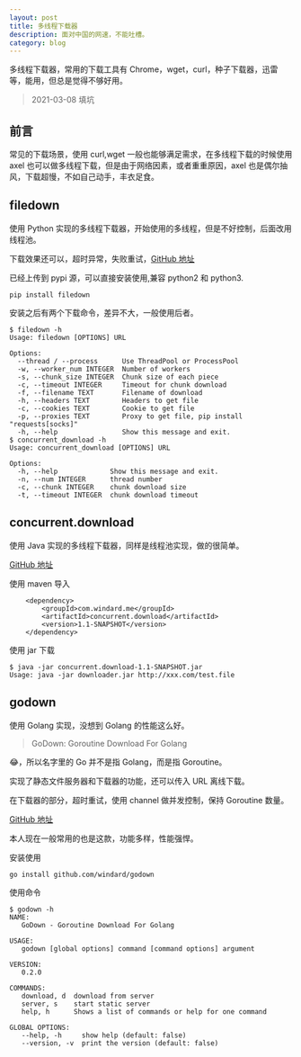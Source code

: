 ```yaml
---
layout: post
title: 多线程下载器
description: 面对中国的网速，不能吐槽。
category: blog
---
```


多线程下载器，常用的下载工具有 Chrome，wget，curl，种子下载器，迅雷等，能用，但总是觉得不够好用。

> 2021-03-08 填坑

## 前言
常见的下载场景，使用 curl,wget 一般也能够满足需求，在多线程下载的时候使用 axel 也可以做多线程下载，但是由于网络因素，或者重重原因，axel 也是偶尔抽风，下载超慢，不如自己动手，丰衣足食。

## filedown

使用 Python 实现的多线程下载器，开始使用的多线程，但是不好控制，后面改用线程池。

下载效果还可以，超时异常，失败重试，[GitHub 地址](https://github.com/windard/filedown)

已经上传到 pypi 源，可以直接安装使用,兼容 python2 和 python3.

```
pip install filedown
```

安装之后有两个下载命令，差异不大，一般使用后者。

```
$ filedown -h
Usage: filedown [OPTIONS] URL

Options:
  --thread / --process      Use ThreadPool or ProcessPool
  -w, --worker_num INTEGER  Number of workers
  -s, --chunk_size INTEGER  Chunk size of each piece
  -c, --timeout INTEGER     Timeout for chunk download
  -f, --filename TEXT       Filename of download
  -h, --headers TEXT        Headers to get file
  -c, --cookies TEXT        Cookie to get file
  -p, --proxies TEXT        Proxy to get file, pip install "requests[socks]"
  -h, --help                Show this message and exit.
$ concurrent_download -h
Usage: concurrent_download [OPTIONS] URL

Options:
  -h, --help             Show this message and exit.
  -n, --num INTEGER      thread number
  -c, --chunk INTEGER    chunk download size
  -t, --timeout INTEGER  chunk download timeout
```

## concurrent.download

使用 Java 实现的多线程下载器，同样是线程池实现，做的很简单。

[GitHub 地址](https://github.com/windard/concurrent.download)

使用 maven 导入

```
    <dependency>
        <groupId>com.windard.me</groupId>
        <artifactId>concurrent.download</artifactId>
        <version>1.1-SNAPSHOT</version>
    </dependency>
```

使用 jar 下载

```
$ java -jar concurrent.download-1.1-SNAPSHOT.jar
Usage: java -jar downloader.jar http://xxx.com/test.file
```

## godown

使用 Golang 实现，没想到 Golang 的性能这么好。

> GoDown: Goroutine Download For Golang

😂，所以名字里的 Go 并不是指 Golang，而是指 Goroutine。

实现了静态文件服务器和下载器的功能，还可以传入 URL 离线下载。

在下载器的部分，超时重试，使用 channel 做并发控制，保持 Goroutine 数量。

[GitHub 地址](https://github.com/windard/godown)

本人现在一般常用的也是这款，功能多样，性能强悍。

安装使用

```
go install github.com/windard/godown
```

使用命令

```
$ godown -h
NAME:
   GoDown - Goroutine Download For Golang

USAGE:
   godown [global options] command [command options] argument

VERSION:
   0.2.0

COMMANDS:
   download, d  download from server
   server, s    start static server
   help, h      Shows a list of commands or help for one command

GLOBAL OPTIONS:
   --help, -h     show help (default: false)
   --version, -v  print the version (default: false)
```
